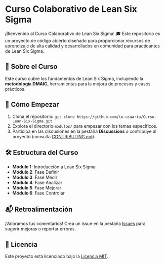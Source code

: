 # Curso Colaborativo de Lean Six Sigma

¡Bienvenido al Curso Colaborativo de Lean Six Sigma! 🎓 Este repositorio es un proyecto de código abierto diseñado para proporcionar recursos de aprendizaje de alta calidad y desarrollados en comunidad para practicantes de Lean Six Sigma.

## 📖 Sobre el Curso
Este curso cubre los fundamentos de Lean Six Sigma, incluyendo la **metodología DMAIC**, herramientas para la mejora de procesos y casos prácticos.

## 🚀 Cómo Empezar
1. Clona el repositorio: `git clone https://github.com/tu-usuario/Curso-Lean-Six-Sigma.git`
2. Explora el directorio `modulos/` para empezar con los temas específicos.
3. Participa en las discusiones en la pestaña **Discussions** o contribuye al proyecto (consulta [CONTRIBUTING.md](CONTRIBUTING.md)).

## 🛠️ Estructura del Curso
- **Módulo 1**: Introducción a Lean Six Sigma
- **Módulo 2**: Fase Definir
- **Módulo 3**: Fase Medir
- **Módulo 4**: Fase Analizar
- **Módulo 5**: Fase Mejorar
- **Módulo 6**: Fase Controlar

## 📬 Retroalimentación
¡Valoramos tus comentarios! Crea un issue en la pestaña [Issues](https://github.com/tu-usuario/Curso-Lean-Six-Sigma/issues) para sugerir mejoras o reportar errores.

## 📄 Licencia
Este proyecto está licenciado bajo la [Licencia MIT](LICENSE).

